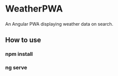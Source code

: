 # WeatherPWA

### 
An Angular PWA displaying weather data on search.

## How to use

### npm install
### ng serve
